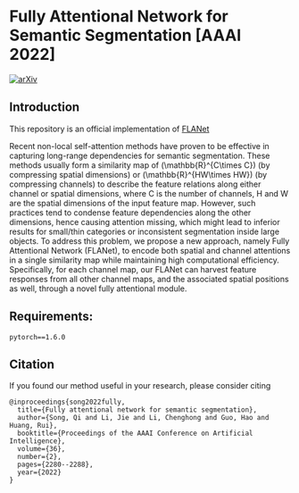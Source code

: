 # Fully Attentional Network for Semantic Segmentation [AAAI 2022]
[![arXiv](https://img.shields.io/badge/arXiv-Paper-<COLOR>.svg)](https://arxiv.org/abs/2112.04108)

## Introduction

This repository is an official implementation of [FLANet](https://arxiv.org/abs/2112.04108)

Recent non-local self-attention methods have proven to be effective in capturing long-range dependencies for semantic segmentation. These methods usually form a similarity map of \(\mathbb{R}^{C\times C}\) (by compressing spatial dimensions) or \(\mathbb{R}^{HW\times HW}\) (by compressing channels) to describe the feature relations along either channel or spatial dimensions, where C is the number of channels, H and W are the spatial dimensions of the input feature map. However, such practices tend to condense feature dependencies along the other dimensions, hence causing attention missing, which might lead to inferior results for small/thin categories or inconsistent segmentation inside large objects. To address this problem, we propose a new approach, namely Fully Attentional Network (FLANet), to encode both spatial and channel attentions in a single similarity map while maintaining high computational efficiency. Specifically, for each channel map, our FLANet can harvest feature responses from all other channel maps, and the associated spatial positions as well, through a novel fully attentional module. 

## Requirements:
```
pytorch==1.6.0
```

## Citation
If you found our method useful in your research, please consider citing

```
@inproceedings{song2022fully,
  title={Fully attentional network for semantic segmentation},
  author={Song, Qi and Li, Jie and Li, Chenghong and Guo, Hao and Huang, Rui},
  booktitle={Proceedings of the AAAI Conference on Artificial Intelligence},
  volume={36},
  number={2},
  pages={2280--2288},
  year={2022}
}
```
